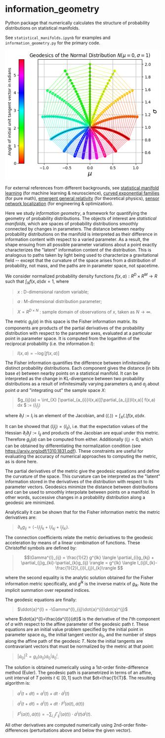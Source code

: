 # information_geometry
Python package that numerically calculates the structure of probability distributions on statistical manifolds.

See `statistical_manifolds.ipynb` for examples and `information_geometry.py` for the primary code.

![image](https://github.com/Noeloikeau/information_geometry/blob/main/example.png)

For external references from different backgrounds, see [statistical manifold learning](https://proceedings.mlr.press/v32/suna14.pdf) (for machine learning & neuroscience), [curved exponential families](https://bsi-ni.brain.riken.jp/database/file/85/076.pdf) (for pure math), [emergent general relativity](https://arxiv.org/pdf/1310.1831.pdf) (for theoretical physics), [sensor network localization](https://www.mdpi.com/1099-4300/19/7/308/htm) (for engineering & optimization). 

Here we study *information geometry*, a framework for quantifying the geometry of probability distributions. The objects of interest are *statistical manifolds*, which are spaces of probability distributions smoothly connected by changes in parameters. The distance between nearby probability distributions on the manifold is interpreted as their difference in information content with respect to a varied parameter. As a result, the shape ensuing from all possible parameter variations about a point exactly characterizes the "latent" information content of the distribution. This is analogous to paths taken by light being used to characterize a gravitational field -- except that the curvature of the space arises from a distribution of probability, not mass, and the paths are in parameter space, not spacetime. 

We consider normalized probability density functions $f(x,a):R^D\times R^M\rightarrow R$ such that $\int_{X} f(x,a) dx = 1$, where

> $x$ : D-dimensional random variable;

> $a$ : M-dimensional distribution parameter;

> $X=R^{D \times N}$ : sample domain of observations of $x$, taken as $N\rightarrow \infty$. 

The metric $g_{ij}(a)$ in this space is the Fisher information matrix. Its components are products of the partial derivatives of the probability distribution with respect to the parameter axes, evaluated at a particular point in parameter space. It is computed from the logarithm of the reciprocal probability (i.e. the information $I$): 

> $I(x,a) = - \log[f(x,a)]$

The Fisher information quantifies the difference between infinitesimally distinct probability distributions. Each component gives the distance (in bits base $e$) between nearby points on a statistical manifold. It can be interpreted as the change in KL-divergence between two probability distributions as a result of infinitesimally varying parameters $a_{i}$ and $a_{j}$ about point $a$ and "integrating out" the sample space $X$:

> $g_{ij}(a) =  \int_{X} [\partial_{a_{i}}I(x,a)][\partial_{a_{j}}I(x,a)] f(x,a) dx $
>            := $\langle I_{i}I_{j} \rangle$

where $\partial_{i}I:=I_{i}$ is an element of the Jacobian, and $\langle (.) \rangle = \int_{X}(.)f(x,a)dx$.

It can be showed that $\langle I_{i}I_{j} \rangle = \langle I_{ij} \rangle$, i.e. that the expectation values of the Hessian $\partial_{i}\partial_{j}I:=I_{ij}$ and products of the Jacobian are equal under this metric. Therefore $g_{ij}(a)$ can be computed from either. Additionally $\langle I_{i} \rangle = 0$, which can be obtained by differentiating the normalization condition (see https://arxiv.org/pdf/1310.1831.pdf). These constraints are useful for evaluating the accuracy of numerical approaches to computing the metric, as is done here.

The partial derivatives of the metric give the geodesic equations and define the curvature of the space. This curvature can be interpreted as the "latent" information stored in the derivatives of the distribution with respect to its parameter vectors. Geodesics minimize the distance between distributions and can be used to smoothly interpolate between points on a manifold. In other words, successive changes in a probability distribution along a geodesic are minimized.

Analytically it can be shown that for the Fisher information metric the metric derivatives are:
> $\partial_{k}g_{ij} = \langle -I_{i}I_{j}I_{k}+I_{i}I_{kj}+I_{j}I_{ki}\rangle$. 

The connection coefficients relate the metric derivatives to the geodesic acceleration by means of a linear combination of functions. These Christoffel symbols are defined by:

>  $$\Gamma^{l}_{ij} = \frac{1}{2} g^{lk} \langle \partial_{i}g_{kj} + \partial_{j}g_{ki}-\partial_{k}g_{ij} \rangle = g^{lk} \langle I_{ij}I_{k}-\frac{1}{2}I_{i}I_{j}I_{k}\rangle $$

where the second equality is the analytic solution obtained for the Fisher information metric specifically, and $g^{lk}$ is the inverse matrix of $g_{lk}$. Note the implicit summation over repeated indices.

The geodesic equations are finally:
>   $\ddot{a}^{l} = -\Gamma^{l}_{ij}\dot{a}^{i}\dot{a}^{j}$

where $\dot{a}^{l}=\frac{da^{l}}{dt}$ is the derivative of the $l$'th component of $a$ with respect to the affine parameter of the geodesic path $t$. These equations are an initial value problem specified by the initial point in parameter space $a_{0}$, the initial tangent vector $\dot{a}_{0}$, and the number of steps along the affine path of the geodesic $T$. Note the initial tangents are contravariant vectors that must be normalized by the metric at that point:

>   $|\dot{a}_0 |^{2}=g_{ii}(a_{0})\dot{a}_{0}^{i}\dot{a}_{0}^{i}$. 

The solution is obtained numerically using a 1st-order finite-difference method (Euler). The geodesic path is parametrized in terms of an affine, unit interval of $T$ points $t\in[0,1]$ such that $dt=\frac{1}{T}$. The resulting algorithm is:

>   $a^{l}(t+dt) = a^{l}(t) + dt \cdot \dot{a}^{l}(t)$

>   $\dot{a}^{l}(t+dt) = \dot{a}^{l}(t) + dt \cdot F^{l}(a(t),\dot{a}(t))$

>   $F^{l}(a(t),\dot{a}(t))=  -\sum_{i,j}\Gamma^{l}_{ij}(a(t)) \cdot \dot{a}^{i}(t)\dot{a}^{j}(t)$.

All other derivatives are computed numerically using 2nd-order finite-differences (perturbations above and below the given vector). 
